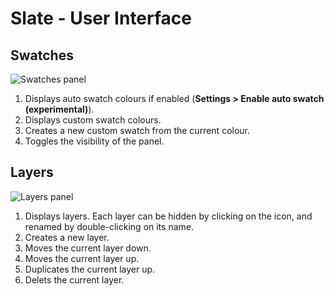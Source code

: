 # Slate - User Interface

## Swatches

![Swatches panel](https://github.com/mitchcurtis/slate/blob/master/doc/images/slate-swatches-panel.png)

1. Displays auto swatch colours if enabled (**Settings > Enable auto swatch (experimental)**).
2. Displays custom swatch colours.
3. Creates a new custom swatch from the current colour.
4. Toggles the visibility of the panel.

## Layers

![Layers panel](https://github.com/mitchcurtis/slate/blob/master/doc/images/slate-layers-panel.png)

1. Displays layers. Each layer can be hidden by clicking on the icon, and renamed by double-clicking on its name.
2. Creates a new layer.
3. Moves the current layer down.
4. Moves the current layer up.
5. Duplicates the current layer up.
6. Delets the current layer.
